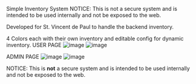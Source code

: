 Simple Inventory System
NOTICE: This is not a secure system and is intended to be used internally and not be exposed to the web.

Developed for St. Vincent de Paul to handle the backend inventory.

4 Colors each with their own inventory and editable config for dynamic inventory.
USER PAGE
![image](https://github.com/user-attachments/assets/e801cbdd-fa90-4df7-9658-2c0b0593fd65)
![image](https://github.com/user-attachments/assets/2f17e934-9c24-4f39-a966-0f608447578e)

ADMIN PAGE
![image](https://github.com/user-attachments/assets/42d6c185-0c2a-46fc-95a4-43cde939ae5d)
![image](https://github.com/user-attachments/assets/9d3a45f8-d6dc-44c0-8e8b-78a53be01f67)

NOTICE:
This is **not** a secure system and is intended to be used internally and not be exposed to the web.
